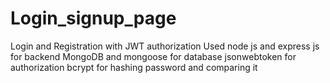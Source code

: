 # Login_signup_page
Login and Registration with JWT authorization
Used node js and express js for backend
MongoDB and mongoose for database
jsonwebtoken for authorization
bcrypt for hashing password and comparing it
